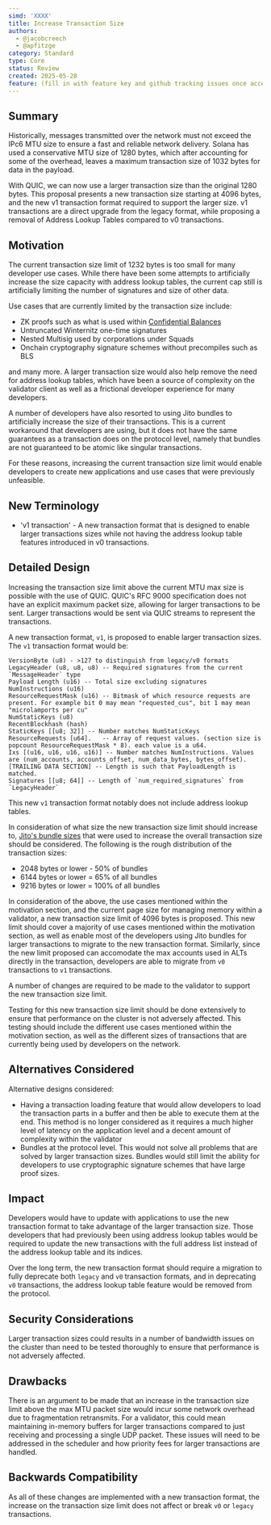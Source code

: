```yaml
---
simd: 'XXXX'
title: Increase Transaction Size
authors:
  - @jacobcreech
  - @apfitzge
category: Standard
type: Core
status: Review
created: 2025-05-28
feature: (fill in with feature key and github tracking issues once accepted)
---
```


## Summary

Historically, messages transmitted over the network must not exceed the IPc6 MTU
size to ensure a fast and reliable network delivery. Solana has used a 
conservative MTU size of 1280 bytes, which after accounting for some of the
overhead, leaves a maximum transaction size of 1032 bytes for data in the
payload.

With QUIC, we can now use a larger transaction size than the original 1280
bytes. This proposal presents a new transaction size starting at 4096 bytes,
and the new v1 transaction format required to support the larger size. v1 
transactions are a direct upgrade from the legacy format, while proposing 
a removal of Address Lookup Tables compared to v0 transactions.

## Motivation

The current transaction size limit of 1232 bytes is too small for many
developer use cases. While there have been some attempts to artificially
increase the size capacity with address lookup tables, the current cap 
still is artificially limiting the number of signatures and size of other data.

Use cases that are currently limited by the transaction size include:

- ZK proofs such as what is used within [Confidential Balances](https://www.solana-program.com/docs/confidential-balances/zkps)
- Untruncated Winternitz one-time signatures
- Nested Multisig used by corporations under Squads
- Onchain cryptography signature schemes without precompiles such as BLS

and many more. A larger transaction size would also help remove the need for
address lookup tables, which have been a source of complexity on the validator
client as well as a frictional developer experience for many developers.

A number of developers have also resorted to using Jito bundles to artificially
increase the size of their transactions. This is a current workaround that 
developers are using, but it does not have the same guarantees as a transaction
does on the protocol level, namely that bundles are not guaranteed to be atomic 
like singular transactions.

For these reasons, increasing the current transaction size limit would enable 
developers to create new applications and use cases that were previously
unfeasible.

## New Terminology

- 'v1 transaction' - A new transaction format that is designed to enable larger
  transactions sizes while not having the address lookup table features 
  introduced in v0 transactions.

## Detailed Design

Increasing the transaction size limit above the current MTU max size is possible
with the use of QUIC. QUIC's RFC 9000 specification does not have an explicit
maximum packet size, allowing for larger transactions to be sent. Larger 
transactions would be sent via QUIC streams to represent the transactions.

A new transaction format, `v1`, is proposed to enable larger transaction sizes.
The `v1` transaction format would be:

```
VersionByte (u8) - >127 to distinguish from legacy/v0 formats
LegacyHeader (u8, u8, u8) -- Required signatures from the current `MessageHeader` type
Payload Length (u16) -- Total size excluding signatures
NumInstructions (u16)
ResourceRequestMask (u16) -- Bitmask of which resource requests are present. For example bit 0 may mean "requested_cus", bit 1 may mean "microlamports per cu"
NumStaticKeys (u8)
RecentBlockhash (hash)
StaticKeys [[u8; 32]] -- Number matches NumStaticKeys
ResourceRequests [u64].   -- Array of request values. (section size is popcount ResourceRequestMask * 8). each value is a u64.
Ixs [(u16, u16, u16, u16)] -- Number matches NumInstructions. Values are (num_accounts, accounts_offset, num_data_bytes, bytes_offset).
[TRAILING DATA SECTION] -- Length is such that PayloadLength is matched.
Signatures [[u8; 64]] -- Length of `num_required_signatures` from `LegacyHeader`
```

This new `v1` transaction format notably does not include address lookup tables.

In consideration of what size the new transaction size limit should increase to,
[Jito's bundle sizes](https://jitolabs.grafana.net/dashboard/snapshot/ISnwjbxw02UBLrj1xy4n4dFkAPyZ46ll?orgId=0&from=2025-05-30T18:45:00.000Z&to=2025-05-30T21:45:00.000Z&timezone=utc&var-cluster=mainnet&var-region=$__all&viewPanel=panel-40&inspect=panel-40&inspectTab=data) that were used to increase the overall transaction size
should be considered. The following is the rough distribution of the transaction
sizes:

- 2048 bytes or lower - 50% of bundles
- 6144 bytes or lower = 65% of all bundles
- 9216 bytes or lower = 100% of all bundles

In consideration of the above, the use cases mentioned within the motivation
section, and the current page size for managing memory within a validator, a new
transaction size limit of 4096 bytes is proposed. This new limit should cover a
majority of use cases mentioned within the motivation section, as well as enable
most of the developers using Jito bundles for larger transactions to migrate to
the new transaction format. Similarly, since the new limit proposed can 
accomodate the max accounts used in ALTs directly in the transaction, developers
are able to migrate from `v0` transactions to `v1` transactions.

A number of changes are required to be made to the validator to support the new
transaction size limit. 

Testing for this new transaction size limit should be done extensively to ensure
that performance on the cluster is not adversely affected. This testing should
include the different use cases mentioned within the motivation section, as well
as the different sizes of transactions that are currently being used by 
developers on the network.

## Alternatives Considered

Alternative designs considered:

- Having a transaction loading feature that would allow developers to load
  the transaction parts in a buffer and then be able to execute them at the end.
  This method is no longer considered as it requires a much higher level of
  latency on the application level and a decent amount of complexity within
  the validator
- Bundles at the protocol level. This would not solve all problems that are
  solved by larger transaction sizes. Bundles would still limit the ability for
  developers to use cryptographic signature schemes that have large proof sizes.

## Impact

Developers would have to update with applications to use the new transaction
format to take advantage of the larger transaction size. Those developers that
had previously been using address lookup tables would be required to update
the new transactions with the full address list instead of the address lookup
table and its indices.

Over the long term, the new transaction format should require a migration to
fully deprecate both `legacy` and `v0` transaction formats, and in deprecating 
`v0` transactions, the address lookup table feature would be removed from the
protocol.

## Security Considerations

Larger transaction sizes could results in a number of bandwidth issues on the 
cluster than need to be tested thoroughly to ensure that performance is not
adversely affected.

## Drawbacks 

There is an argument to be made that an increase in the transaction size limit
above the max MTU packet size would incur some network overhead due to
fragmentation retransmits. For a validator, this could mean maintaining
in-memory buffers for larger transactions compared to just receiving and
processing a single UDP packet. These issues will need to be addressed in the
scheduler and how priority fees for larger transactions are handled.

## Backwards Compatibility

As all of these changes are implemented with a new transaction format, the
increase on the transaction size limit does not affect or break `v0` or `legacy`
transactions.
